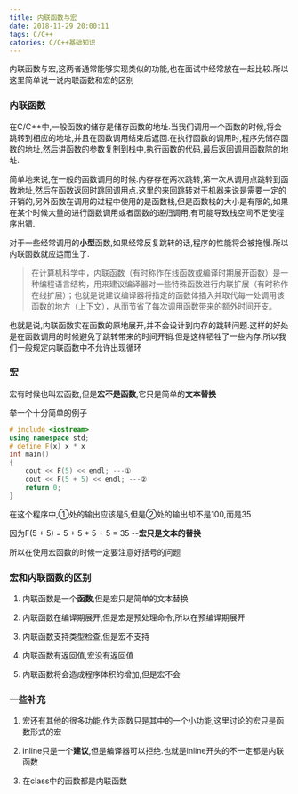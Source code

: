 ```yaml
---
title: 内联函数与宏
date: 2018-11-29 20:00:11
tags: C/C++
catories: C/C++基础知识
---
```


内联函数与宏,这两者通常能够实现类似的功能,也在面试中经常放在一起比较.所以这里简单说一说内联函数和宏的区别

### 内联函数

在C/C++中,一般函数的储存是储存函数的地址.当我们调用一个函数的时候,将会跳转到相应的地址,并且在函数调用结束后返回.在执行函数的调用时,程序先储存函数的地址,然后讲函数的参数复制到栈中,执行函数的代码,最后返回调用函数除的地址.

简单地来说,在一般的函数调用的时候.内存存在两次跳转,第一次从调用点跳转到函数地址,然后在函数返回时跳回调用点.这里的来回跳转对于机器来说是需要一定的开销的,另外函数在调用的过程中使用的是函数栈,但是函数栈的大小是有限的,如果在某个时候大量的进行函数调用或者函数的递归调用,有可能导致栈空间不足使程序出错.

对于一些经常调用的**小型**函数,如果经常反复跳转的话,程序的性能将会被拖慢.所以内联函数就应运而生了.

> 在计算机科学中，内联函数（有时称作在线函数或编译时期展开函数）是一种编程语言结构，用来建议编译器对一些特殊函数进行内联扩展（有时称作在线扩展）；也就是说建议编译器将指定的函数体插入并取代每一处调用该函数的地方（上下文），从而节省了每次调用函数带来的额外时间开支。

也就是说,内联函数实在函数的原地展开,并不会设计到内存的跳转问题.这样的好处是在函数调用的时候避免了跳转带来的时间开销.但是这样牺牲了一些内存.所以我们一般规定内联函数中不允许出现循环

### 宏

宏有时候也叫宏函数,但是**宏不是函数**,它只是简单的**文本替换**

举一个十分简单的例子

```c++
# include <iostream>
using namespace std;
# define F(x) x * x
int main()
{
    cout << F(5) << endl; ---①
    cout << F(5 + 5) << endl; ---②
    return 0;
}
```
在这个程序中,①处的输出应该是5,但是②处的输出却不是100,而是35

因为F(5 + 5) = 5 + 5 * 5 + 5 = 35   --**宏只是文本的替换**

所以在使用宏函数的时候一定要注意好括号的问题


### 宏和内联函数的区别

1. 内联函数是一个**函数**,但是宏只是简单的文本替换

2. 内联函数在编译期展开,但是宏是预处理命令,所以在预编译期展开

3. 内联函数支持类型检查,但是宏不支持

4. 内联函数有返回值,宏没有返回值

5. 内联函数将会造成程序体积的增加,但是宏不会


### 一些补充

1. 宏还有其他的很多功能,作为函数只是其中的一个小功能,这里讨论的宏只是函数形式的宏

2. inline只是一个**建议**,但是编译器可以拒绝.也就是inline开头的不一定都是内联函数

3. 在class中的函数都是内联函数







